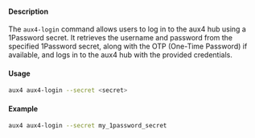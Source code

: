 #### Description

The `aux4-login` command allows users to log in to the aux4 hub using a 1Password secret. It retrieves the username and password from the specified 1Password secret, along with the OTP (One-Time Password) if available, and logs in to the aux4 hub with the provided credentials.

#### Usage

```bash
aux4 aux4-login --secret <secret>
```

#### Example

```bash
aux4 aux4-login --secret my_1password_secret
```
